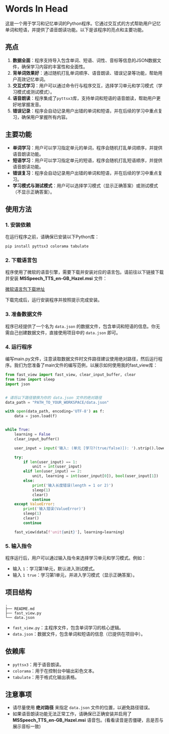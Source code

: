 # Words In Head

这是一个用于学习和记忆单词的Python程序。它通过交互式的方式帮助用户记忆单词和短语，并提供了语音朗读功能。以下是该程序的亮点和主要功能。

## 亮点

1. **数据全面**：程序支持导入包含单词、短语、词性、音标等信息的JSON数据文件，确保学习内容的丰富性和全面性。
2. **背单词效果好**：通过随机打乱单词顺序、语音朗读、错误记录等功能，帮助用户高效记忆单词。
3. **交互式学习**：用户可以通过命令行与程序交互，选择学习单元和学习模式（学习模式或测试模式）。
4. **语音朗读**：程序集成了`pyttsx3`库，支持单词和短语的语音朗读，帮助用户更好地掌握发音。
5. **错误记录**：程序会自动记录用户出错的单词和短语，并在后续的学习中重点复习，确保用户掌握所有内容。

## 主要功能

- **单词学习**：用户可以学习指定单元的单词，程序会随机打乱单词顺序，并提供语音朗读功能。
- **短语学习**：用户可以学习指定单元的短语，程序会随机打乱短语顺序，并提供语音朗读功能。
- **错误复习**：程序会自动记录用户出错的单词和短语，并在后续的学习中重点复习。
- **学习模式与测试模式**：用户可以选择学习模式（显示正确答案）或测试模式（不显示正确答案）。

## 使用方法

### 1. 安装依赖

在运行程序之前，请确保已安装以下Python库：

```bash
pip install pyttsx3 colorama tabulate
```

### 2. 下载语言包

程序使用了微软的语音引擎，需要下载并安装对应的语言包。请前往以下链接下载并安装 **MSSpeech_TTS_en-GB_Hazel.msi** 文件：

[微软语言包下载地址](https://www.microsoft.com/en-us/download/details.aspx?id=27224)

下载完成后，运行安装程序并按照提示完成安装。

### 3. 准备数据文件

程序已经提供了一个名为 `data.json` 的数据文件，包含单词和短语的信息。你无需自己创建数据文件，直接使用项目中的 `data.json` 即可。

### 4. 运行程序

编写main.py文件，注意读取数据文件时文件路径建议使用绝对路径，然后运行程序。我们为您准备了main文件的编写范例，以展示如何使用我的fast_view库：

```python
from fast_view import fast_view, clear_input_buffer, clear
from time import sleep
import json


# 请将以下路径替换为你的 data.json 文件的绝对路径
data_path = "PATH_TO_YOUR_WORKSPACE/data.json"

with open(data_path, encoding='UTF-8') as f:
    data = json.load(f)


while True:
    learning = False
    clear_input_buffer()

    user_input = input('输入: (单元 [学习?(true/false)]): ').strip().lower()

    try:
        if len(user_input) == 1:
            unit = int(user_input)
        elif len(user_input) == 2:
            unit, learning = int(user_input[0]), bool(user_input[1])
        else:
            print('输入长度错误(length = 1 or 2)')
            sleep(1)
            clear()
            continue
    except ValueError:
        print('输入错误(ValueError)')
        sleep(1)
        clear()
        continue

    fast_view(data[f'unit{unit}'], learning=learning)

```

### 5. 输入指令

程序运行后，用户可以通过输入指令来选择学习单元和学习模式。例如：

- 输入 `1`：学习第1单元，默认进入测试模式。
- 输入 `1 true`：学习第1单元，并进入学习模式（显示正确答案）。

## 项目结构

```
.
├── README.md
├── fast_view.py
└── data.json
```

- `fast_view.py`：主程序文件，包含单词学习的核心逻辑。
- `data.json`：数据文件，包含单词和短语的信息（已提供在项目中）。

## 依赖库

- `pyttsx3`：用于语音朗读。
- `colorama`：用于在控制台中输出彩色文本。
- `tabulate`：用于格式化输出表格。

## 注意事项

- 请尽量使用 **绝对路径** 来指定 `data.json` 文件的位置，以避免路径错误。
- 如果语音朗读功能无法正常工作，请确保已正确安装并启用了 **MSSpeech_TTS_en-GB_Hazel.msi** 语音包。(看看读音是否僵硬，且是否与展示音标一致)
